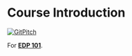 # Course Introduction

[![GitPitch](https://gitpitch.com/assets/badge.svg)](https://gitpitch.com/wewillcraft/decks/main?p=edp101/w01/intro)

For [**EDP 101**](../../README.md).
